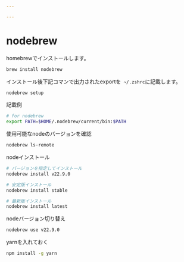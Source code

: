 ```yaml
---

---
```


# nodebrew

homebrewでインストールします。
```bash
brew install nodebrew
```

インストール後下記コマンで出力されたexportを` ~/.zshrc`に記載します。
```bash
nodebrew setup
```

記載例
```bash
# for nodebrew
export PATH=$HOME/.nodebrew/current/bin:$PATH
```

使用可能なnodeのバージョンを確認
```bash
nodebrew ls-remote
```

nodeインストール
```bash
# バージョンを指定してインストール
nodebrew install v22.9.0

# 安定版インストール
nodebrew install stable

# 最新版インストール
nodebrew install latest
```

nodeバージョン切り替え
```bash
nodebrew use v22.9.0
```

yarnを入れておく
```bash
npm install -g yarn
```
